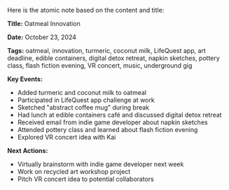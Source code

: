 Here is the atomic note based on the content and title:

**Title:** Oatmeal Innovation

**Date:** October 23, 2024

**Tags:** oatmeal, innovation, turmeric, coconut milk, LifeQuest app, art deadline, edible containers, digital detox retreat, napkin sketches, pottery class, flash fiction evening, VR concert, music, underground gig

**Key Events:**

* Added turmeric and coconut milk to oatmeal
* Participated in LifeQuest app challenge at work
* Sketched "abstract coffee mug" during break
* Had lunch at edible containers café and discussed digital detox retreat
* Received email from indie game developer about napkin sketches
* Attended pottery class and learned about flash fiction evening
* Explored VR concert idea with Kai

**Next Actions:**

* Virtually brainstorm with indie game developer next week
* Work on recycled art workshop project
* Pitch VR concert idea to potential collaborators